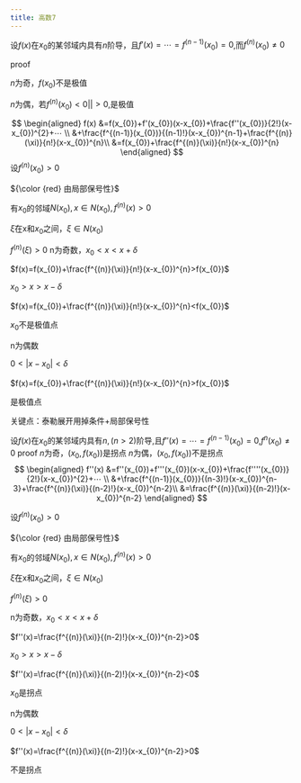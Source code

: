 ```yaml
---
title: 高数7
---
```


设$f(x)$在$x_{0}$的某邻域内具有$n$阶导，且$f'(x)=⋯ =f^{(n-1)}(x_{0})=0$,而$f^{(n)}(x_{0})≠ 0$

proof

$n$为奇，$f(x_{0})$不是极值

$n$为偶，若$f^{(n)}(x_{0})<0||>0$,是极值

$$
\begin{aligned}
f(x)
&=f(x_{0})+f'(x_{0})(x-x_{0})+\frac{f''(x_{0})}{2!}(x-x_{0})^{2}+⋯ \\
&+\frac{f^{(n-1)}(x_{0})}{(n-1)!}(x-x_{0})^{n-1}+\frac{f^{(n)}(\xi)}{n!}(x-x_{0})^{n}\\
&=f(x_{0})+\frac{f^{(n)}(\xi)}{n!}(x-x_{0})^{n}
\end{aligned}
$$
设$f^{(n)}(x_{0})>0$

${\color {red} 由局部保号性}$

有$x_{0}$的邻域$N(x_{0}),x∈ N(x_{0}) ,f^{(n)}(x)>0$

$\xi$在x和$x_{0}$之间，$\xi ∈ N(x_{0})$

$f^{(n)}(\xi)> 0$
n为奇数，$x_{0}<x<x+\delta$

$f(x)=f(x_{0})+\frac{f^{(n)}(\xi)}{n!}(x-x_{0})^{n}>f(x_{0})$

$x_{0}>x>x-\delta$

$f(x)=f(x_{0})+\frac{f^{(n)}(\xi)}{n!}(x-x_{0})^{n}<f(x_{0})$

$x_{0}$不是极值点

n为偶数

$0<|x-x_{0}|<\delta$

$f(x)=f(x_{0})+\frac{f^{(n)}(\xi)}{n!}(x-x_{0})^{n}>f(x_{0})$

是极值点

关键点：泰勒展开用掉条件+局部保号性

设$f(x)$在$x_{0}$的某邻域内具有$n,(n>2)$阶导,且$f''(x)=⋯ =f^{(n-1)}(x_{0})=0$,$f^{n}(x_{0})≠ 0$
proof
$n$为奇，$(x_{0},f(x_{0}))$是拐点
$n$为偶，$(x_{0},f(x_{0}))​$不是拐点
$$
\begin{aligned}
f''(x)
&=f''(x_{0})+f'''(x_{0})(x-x_{0})+\frac{f''''(x_{0})}{2!}(x-x_{0})^{2}+⋯ \\
&+\frac{f^{(n-1)}(x_{0})}{(n-3)!}(x-x_{0})^{n-3}+\frac{f^{(n)}(\xi)}{(n-2)!}(x-x_{0})^{n-2}\\
&=\frac{f^{(n)}(\xi)}{(n-2)!}(x-x_{0})^{n-2}
\end{aligned}
$$

 设$f^{(n)}(x_{0})>0$

${\color {red} 由局部保号性}$

有$x_{0}$的邻域$N(x_{0}),x∈ N(x_{0}) ,f^{(n)}(x)>0$

$\xi$在x和$x_{0}$之间，$\xi ∈ N(x_{0})$

$f^{(n)}(\xi)> 0$

n为奇数，$x_{0}<x<x+\delta$

$f''(x)=\frac{f^{(n)}(\xi)}{(n-2)!}(x-x_{0})^{n-2}>0$

$x_{0}>x>x-\delta$

$f''(x)=\frac{f^{(n)}(\xi)}{(n-2)!}(x-x_{0})^{n-2}<0$

$x_{0}$是拐点

n为偶数

$0<|x-x_{0}|<\delta$

$f''(x)=\frac{f^{(n)}(\xi)}{(n-2)!}(x-x_{0})^{n-2}>0$

不是拐点